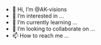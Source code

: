 - 👋 Hi, I’m @AK-visions
- 👀 I’m interested in ...
- 🌱 I’m currently learning ...
- 💞️ I’m looking to collaborate on ...
- 📫 How to reach me ...

<!---
AK-visions/AK-visions is a ✨ special ✨ repository because its `README.md` (this file) appears on your GitHub profile.
You can click the Preview link to take a look at your changes.
--->
